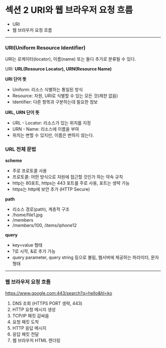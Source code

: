 # 섹션 2 URI와 웹 브라우저 요청 흐름

- URI
- 웹 브라우저 요청 흐름

---

### URI(Uniform Resource Identifier)

URI는 로케이터(locator), 이름(name) 또는 둘다 추가로 분류될 수 있다.

URI: **URL(Resource Locator), URN(Resource Name)**

**URI 단어 뜻**

- Uniform: 리소스 식별하는 통일된 방식
- Resource: 자원, URI로 식별할 수 있는 모든 것(제한 없음)
- Identifier: 다른 항목과 구분하는데 필요한 정보

**URL, URN 단어 뜻**

- URL - Locator: 리소스가 있는 위치를 지정
- URN - Name: 리소스에 이름을 부여
- 위치는 변할 수 있지만, 이름은 변하지 않는다.

### URL 전체 문법

**scheme**

- 주로 프로토콜 사용
- 프로토콜: 어떤 방식으로 자원에 접근할 것인가 하는 약속 규칙
- http는 80포트, https는 443 포트를 주로 사용, 포트는 생략 가능
- https는 http에 보안 추가 (HTTP Secure)

**path**

- 리소스 경로(path), 계층적 구조
- /home/file1.jpg
- /members
- /members/100, /items/iphone12

**query**

- key=value 형태
- ?로 시작, &로 추가 가능
- query parameter, query string 등으로 불림, 웹서버에 제공하는 파라미터, 문자 형태

---

### 웹 브라우저 요청 흐름

https://www.google.com:443/search?q=hello&hl=ko

1. DNS 조회 (HTTPS PORT 생략, 443)
2. HTTP 요청 메시지 생성
3. TCP/IP 패킷 감싸음
4. 요청 패킷 도착 
5. HTTP 응답 메시지
6. 응답 패킷 전달
7. 웹 브라우저 HTML 렌더링
